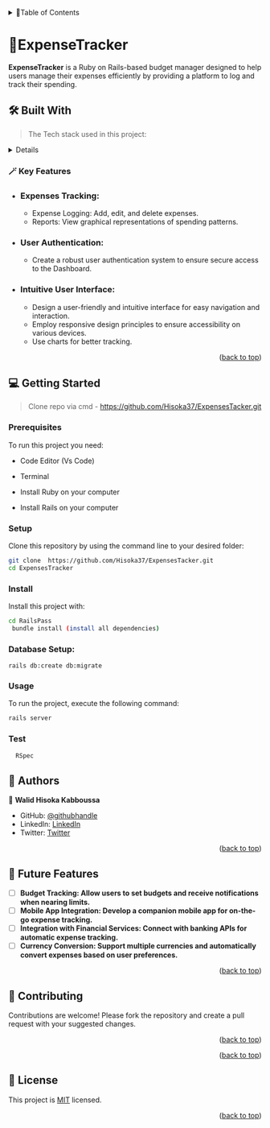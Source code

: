<a name="readme-top"></a>

<details>
<summary>📗Table of Contents</summary>
  
- [📖 About the Project](#about-project)
  - [🛠 Built With](#built-with)
    - [Key Features](#key-features)
  - [🚀 Live Demo](#live-demo)
- [💻 Getting Started](#getting-started)
  - [Setup](#setup)
  - [Prerequisites](#prerequisites)
  - [Install](#install)
- [👥 Authors](#authors)
- [🔭 Future Features](#future-features)
- [🤝 Contributing](#contributing)
- [⭐️ Show your support](#support)
- [🙏 Acknowledgements](#acknowledgements)
- [📝 License](#license)
</details>

# 💸ExpenseTracker <a name="about-project"></a>

> 
**ExpenseTracker** is a Ruby on Rails-based budget manager designed to help users manage their expenses efficiently by providing a platform to log and track their spending.

## 🛠 Built With <a name="built-with">
> The Tech stack used in this project:

<details>
  <summary>Full Stack</summary>
  <ul>
    <li><a href="">Ruby</a></li>
    <li><a href="">Ruby on Rails</a></li>
    <li><a href="">JavaScript</a></li>
    <li><a href="">chart.js</a></li>
    <li><a href="">TailwindCss</a></li>
    <li><a href="">PostgreSql</a></li>
  </ul>
</details>

### 🪄 Key Features <a name="key-features"></a>

- ### Expenses Tracking:

  - Expense Logging: Add, edit, and delete expenses.
  - Reports: View graphical representations of spending patterns.
  
- ### User Authentication:
  
  - Create a robust user authentication system to ensure secure access to the Dashboard.

- ### Intuitive User Interface:

  - Design a user-friendly and intuitive interface for easy navigation and interaction.
  - Employ responsive design principles to ensure accessibility on various devices.
  - Use charts for better tracking.

  
<p align="right">(<a href="#readme-top">back to top</a>)</p>


## 💻 Getting Started <a name="getting-started"></a>

>  Clone repo via cmd -  https://github.com/Hisoka37/ExpensesTacker.git

### Prerequisites

To run this project you need:

- Code Editor (Vs Code)

- Terminal

- Install Ruby on your computer

- Install Rails on your computer

### Setup

Clone this repository by using the command line to your desired folder:  

```sh
git clone  https://github.com/Hisoka37/ExpensesTacker.git
cd ExpensesTracker
```

### Install

Install this project with:

```sh
cd RailsPass
 bundle install (install all dependencies)
```

### Database Setup:

```
rails db:create db:migrate

```

### Usage

To run the project, execute the following command:

```sh
rails server
```

### Test

```sh
  RSpec
```


## 👥 Authors <a name="authors"></a>

>
👤 **Walid Hisoka Kabboussa**
- GitHub: [@githubhandle](https://github.com/Hisoka37)
- LinkedIn: [LinkedIn](https://www.linkedin.com/in/walidkb/)
- Twitter: [Twitter](https://twitter.com/kbwalid9)

<p align="right">(<a href="#readme-top">back to top</a>)</p>


## 🔭 Future Features <a name="future-features"></a>


- [ ] **Budget Tracking: Allow users to set budgets and receive notifications when nearing limits.**
- [ ] **Mobile App Integration: Develop a companion mobile app for on-the-go expense tracking.**
- [ ] **Integration with Financial Services: Connect with banking APIs for automatic expense tracking.**
- [ ] **Currency Conversion: Support multiple currencies and automatically convert expenses based on user preferences.**

<p align="right">(<a href="#readme-top">back to top</a>)</p>



## 🤝 Contributing <a name="contributing"></a>

Contributions are welcome! Please fork the repository and create a pull request with your suggested changes.


<p align="right">(<a href="#readme-top">back to top</a>)</p>


<p align="right">(<a href="#readme-top">back to top</a>)</p>

## 📝 License <a name="license"></a>

This project is [MIT](./LICENSE) licensed.

<p align="right">(<a href="#readme-top">back to top</a>)</p>
